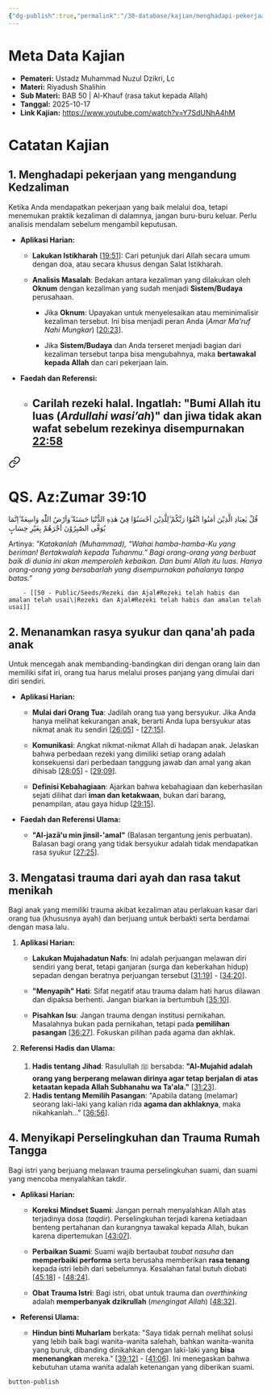 ```yaml
---
{"dg-publish":true,"permalink":"/30-database/kajian/menghadapi-pekerjaan-yang-mengandung-kedzaliman/","tags":["kajian"]}
---
```





# Meta Data Kajian 
<div><ul class="dataview list-view-ul"><li><span><strong>Pemateri:</strong> Ustadz Muhammad Nuzul Dzikri, Lc</span></li><li><span><strong>Materi:</strong> Riyadush Shalihin</span></li><li><span><strong>Sub Materi:</strong> BAB 50 | Al-Khauf (rasa takut kepada Allah)</span></li><li><span><strong>Tanggal:</strong> 2025-10-17</span></li><li><span><strong>Link Kajian:</strong> <a rel="noopener nofollow" class="external-link" href="https://www.youtube.com/watch?v=Y7SdUNhA4hM" target="_blank">https://www.youtube.com/watch?v=Y7SdUNhA4hM</a></span></li></ul></div>

# Catatan Kajian
## 1. Menghadapi pekerjaan yang mengandung Kedzaliman
Ketika Anda mendapatkan pekerjaan yang baik melalui doa, tetapi menemukan praktik kezaliman di dalamnya, jangan buru-buru keluar. Perlu analisis mendalam sebelum mengambil keputusan.

- **Aplikasi Harian:**
    
    - **Lakukan Istikharah** [[19:51](http://www.youtube.com/watch?v=Y7SdUNhA4hM&t=1191)]: Cari petunjuk dari Allah secara umum dengan doa, atau secara khusus dengan Salat Istikharah.
        
    - **Analisis Masalah**: Bedakan antara kezaliman yang dilakukan oleh **Oknum** dengan kezaliman yang sudah menjadi **Sistem/Budaya** perusahaan.
        
        - Jika **Oknum**: Upayakan untuk menyelesaikan atau meminimalisir kezaliman tersebut. Ini bisa menjadi peran Anda (_Amar Ma'ruf Nahi Mungkar_) [[20:23](http://www.youtube.com/watch?v=Y7SdUNhA4hM&t=1223)].
            
        - Jika **Sistem/Budaya** dan Anda terseret menjadi bagian dari kezaliman tersebut tanpa bisa mengubahnya, maka **bertawakal kepada Allah** dan cari pekerjaan lain.
            
- **Faedah dan Referensi:**
    
    - Carilah rezeki halal. Ingatlah: **"Bumi Allah itu luas (_Ardullahi wasi’ah_)"** dan jiwa tidak akan wafat sebelum rezekinya disempurnakan [22:58](http://www.youtube.com/watch?v=Y7SdUNhA4hM&t=1378)
	    -  
<div class="transclusion internal-embed is-loaded"><a class="markdown-embed-link" href="/30-database/al-quran/all-surah/#qs-az-zumar-39-10" aria-label="Open link"><svg xmlns="http://www.w3.org/2000/svg" width="24" height="24" viewBox="0 0 24 24" fill="none" stroke="currentColor" stroke-width="2" stroke-linecap="round" stroke-linejoin="round" class="svg-icon lucide-link"><path d="M10 13a5 5 0 0 0 7.54.54l3-3a5 5 0 0 0-7.07-7.07l-1.72 1.71"></path><path d="M14 11a5 5 0 0 0-7.54-.54l-3 3a5 5 0 0 0 7.07 7.07l1.71-1.71"></path></svg></a><div class="markdown-embed">



# QS. Az:Zumar 39:10
قُلْ يٰعِبَادِ الَّذِيْنَ اٰمَنُوا اتَّقُوْا رَبَّكُمْ ۗلِلَّذِيْنَ اَحْسَنُوْا فِيْ هٰذِهِ الدُّنْيَا حَسَنَةٌ  ۗوَاَرْضُ اللّٰهِ وَاسِعَةٌ  ۗاِنَّمَا يُوَفَّى الصّٰبِرُوْنَ اَجْرَهُمْ بِغَيْرِ حِسَابٍ 

Artinya: *"Katakanlah (Muhammad), “Wahai hamba-hamba-Ku yang beriman! Bertakwalah kepada Tuhanmu.” Bagi orang-orang yang berbuat baik di dunia ini akan memperoleh kebaikan. Dan bumi Allah itu luas. Hanya orang-orang yang bersabarlah yang disempurnakan pahalanya tanpa batas."*



</div></div>

	    - [[50 - Public/Seeds/Rezeki dan Ajal#Rezeki telah habis dan amalan telah usai\|Rezeki dan Ajal#Rezeki telah habis dan amalan telah usai]]
	    
## 2. Menanamkan rasya syukur dan qana'ah pada anak
Untuk mencegah anak membanding-bandingkan diri dengan orang lain dan memiliki sifat iri, orang tua harus melalui proses panjang yang dimulai dari diri sendiri.

- **Aplikasi Harian:**
    
    - **Mulai dari Orang Tua**: Jadilah orang tua yang bersyukur. Jika Anda hanya melihat kekurangan anak, berarti Anda lupa bersyukur atas nikmat anak itu sendiri [[26:05](http://www.youtube.com/watch?v=Y7SdUNhA4hM&t=1565)] - [[27:15](http://www.youtube.com/watch?v=Y7SdUNhA4hM&t=1635)].
        
    - **Komunikasi**: Angkat nikmat-nikmat Allah di hadapan anak. Jelaskan bahwa perbedaan rezeki yang dimiliki setiap orang adalah konsekuensi dari perbedaan tanggung jawab dan amal yang akan dihisab [[28:05](http://www.youtube.com/watch?v=Y7SdUNhA4hM&t=1685)] - [[29:09](http://www.youtube.com/watch?v=Y7SdUNhA4hM&t=1749)].
        
    - **Definisi Kebahagiaan**: Ajarkan bahwa kebahagiaan dan keberhasilan sejati dilihat dari **iman dan ketakwaan**, bukan dari barang, penampilan, atau gaya hidup [[29:15](http://www.youtube.com/watch?v=Y7SdUNhA4hM&t=1755)].
        
- **Faedah dan Referensi Ulama:**
    
    - **"Al-jazā'u min jinsil-'amal"** (Balasan tergantung jenis perbuatan). Balasan bagi orang yang tidak bersyukur adalah tidak mendapatkan rasa syukur [[27:25](http://www.youtube.com/watch?v=Y7SdUNhA4hM&t=1645)].
## 3. Mengatasi trauma dari ayah dan rasa takut menikah
Bagi anak yang memiliki trauma akibat kezaliman atau perlakuan kasar dari orang tua (khususnya ayah) dan berjuang untuk berbakti serta berdamai dengan masa lalu.

1. **Aplikasi Harian:**
    
    - **Lakukan Mujahadatun Nafs**: Ini adalah perjuangan melawan diri sendiri yang berat, tetapi ganjaran (surga dan keberkahan hidup) sepadan dengan beratnya perjuangan tersebut [[31:19](http://www.youtube.com/watch?v=Y7SdUNhA4hM&t=1879)] - [[34:20](http://www.youtube.com/watch?v=Y7SdUNhA4hM&t=2060)].
        
    - **"Menyapih" Hati**: Sifat negatif atau trauma dalam hati harus dilawan dan dipaksa berhenti. Jangan biarkan ia bertumbuh [[35:10](http://www.youtube.com/watch?v=Y7SdUNhA4hM&t=2110)].
        
    - **Pisahkan Isu**: Jangan trauma dengan institusi pernikahan. Masalahnya bukan pada pernikahan, tetapi pada **pemilihan pasangan** [[36:27](http://www.youtube.com/watch?v=Y7SdUNhA4hM&t=2187)]. Fokuskan pilihan pada agama dan akhlak.
        
2. **Referensi Hadis dan Ulama:**
	1. **Hadis tentang Jihad**: Rasulullah ﷺ bersabda: **"Al-Mujahid adalah orang yang berperang melawan dirinya agar tetap berjalan di atas ketaatan kepada Allah Subhanahu wa Ta'ala."** [[31:23](http://www.youtube.com/watch?v=Y7SdUNhA4hM&t=1883)].
	2. **Hadis tentang Memilih Pasangan**: "Apabila datang (melamar) seorang laki-laki yang kalian rida **agama dan akhlaknya**, maka nikahkanlah..." [[36:56](http://www.youtube.com/watch?v=Y7SdUNhA4hM&t=2216)].


  ## 4. Menyikapi Perselingkuhan dan Trauma Rumah Tangga
Bagi istri yang berjuang melawan trauma perselingkuhan suami, dan suami yang mencoba menyalahkan takdir.

- **Aplikasi Harian:**
    
    - **Koreksi Mindset Suami**: Jangan pernah menyalahkan Allah atas terjadinya dosa (_taqdir_). Perselingkuhan terjadi karena ketiadaan benteng pertahanan dan kurangnya tawakal kepada Allah, bukan karena dipertemukan [[43:07](http://www.youtube.com/watch?v=Y7SdUNhA4hM&t=2587)].
        
    - **Perbaikan Suami**: Suami wajib bertaubat _taubat nasuha_ dan **memperbaiki performa** serta berusaha memberikan **rasa tenang** kepada istri lebih dari sebelumnya. Kesalahan fatal butuh diobati [[45:18](http://www.youtube.com/watch?v=Y7SdUNhA4hM&t=2718)] - [[48:24](http://www.youtube.com/watch?v=Y7SdUNhA4hM&t=2904)].
        
    - **Obat Trauma Istri**: Bagi istri, obat untuk trauma dan _overthinking_ adalah **memperbanyak dzikrullah** (_mengingat Allah_) [[48:32](http://www.youtube.com/watch?v=Y7SdUNhA4hM&t=2912)].
        
- **Referensi Ulama:**
    
    - **Hindun binti Muharlam** berkata: "Saya tidak pernah melihat solusi yang lebih baik bagi wanita-wanita salehah, bahkan wanita-wanita yang buruk, dibanding dinikahkan dengan laki-laki yang **bisa menenangkan** mereka." [[39:12](http://www.youtube.com/watch?v=Y7SdUNhA4hM&t=2352)] - [[41:06](http://www.youtube.com/watch?v=Y7SdUNhA4hM&t=2466)]. Ini menegaskan bahwa kebutuhan utama wanita adalah ketenangan yang diberikan suami.
 
 
 `button-publish`